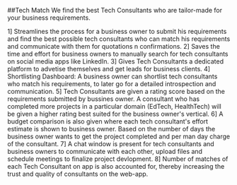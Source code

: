 ##Tech Match
We find the best Tech Consultants who are tailor-made for your business requirements.

1] Streamlines the process for a business owner to submit his requirements and find the best possible tech consultants who can match his requirements and communicate with them for quotations n confirmations.
2]  Saves the time and effort for business owners to manually search for tech consultants on social media apps like LinkedIn.
3] Gives Tech Consultants a dedicated platform to advetise themselves and get leads for business clients.
4] Shortlisting Dashboard: A business owner can shortlist tech consultants who match his requirements, to later go for a detailed introspection and communication.
5] Tech Consultants are given a rating score based on the requirements submitted by bussines owner. A consultant who has completed more projects in a particular domain (EdTech, HealthTech) will be given a higher rating best suited for the business owner's vertical.
6] A budget comparison is also given where each tech consultant's effort estimate is shown to business owner. Based on the number of days the business owner wants to get the project completed and per man day charge of the consultant.
7] A chat window is present for tech consultants and business owners to communicate with each other, upload files and schedule meetings to finalize project devlopment.
8] Number of matches of each Tech Consultant on app is also accounted for, thereby increasing the trust and quality of consultants on the web-app.
